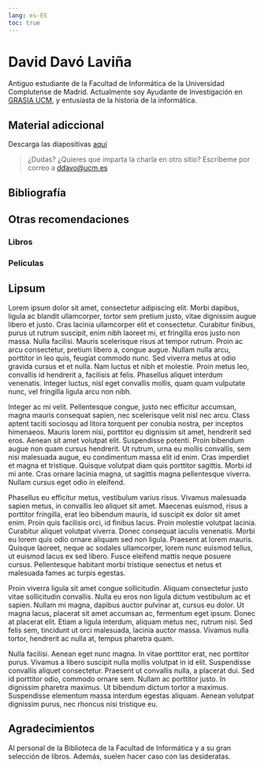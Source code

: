 ```yaml
---
lang: es-ES
toc: true
---
```


# David Davó Laviña

Antiguo estudiante de la Facultad de Informática de la Universidad Complutense de Madrid. Actualmente soy Ayudante de Investigación en
[GRASIA UCM](https://grasia.fdi.ucm.es), y entusiasta de la historia de la informática.

## Material adiccional

Descarga las diapositivas [aquí]({{site.baseurl}}/assets/slides.pdf)

> ¿Dudas? ¿Quieres que imparta la charla en otro sitio? Escríbeme por correo a [ddavo@ucm.es](mailto:david@ddavo.me)

## Bibliografía

## Otras recomendaciones

### Libros

### Películas

## Lipsum

Lorem ipsum dolor sit amet, consectetur adipiscing elit. Morbi dapibus, ligula ac blandit ullamcorper, tortor sem pretium justo, vitae dignissim augue libero et justo. Cras lacinia ullamcorper elit et consectetur. Curabitur finibus, purus ut rutrum suscipit, enim nibh laoreet mi, et fringilla eros justo non massa. Nulla facilisi. Mauris scelerisque risus at tempor rutrum. Proin ac arcu consectetur, pretium libero a, congue augue. Nullam nulla arcu, porttitor in leo quis, feugiat commodo nunc. Sed viverra metus at odio gravida cursus et et nulla. Nam luctus et nibh et molestie. Proin metus leo, convallis id hendrerit a, facilisis at felis. Phasellus aliquet interdum venenatis. Integer luctus, nisl eget convallis mollis, quam quam vulputate nunc, vel fringilla ligula arcu non nibh.

Integer ac mi velit. Pellentesque congue, justo nec efficitur accumsan, magna mauris consequat sapien, nec scelerisque velit nisl nec arcu. Class aptent taciti sociosqu ad litora torquent per conubia nostra, per inceptos himenaeos. Mauris lorem nisi, porttitor eu dignissim sit amet, hendrerit sed eros. Aenean sit amet volutpat elit. Suspendisse potenti. Proin bibendum augue non quam cursus hendrerit. Ut rutrum, urna eu mollis convallis, sem nisi malesuada augue, eu condimentum massa elit id enim. Cras imperdiet et magna et tristique. Quisque volutpat diam quis porttitor sagittis. Morbi id mi ante. Cras ornare lacinia magna, ut sagittis magna pellentesque viverra. Nullam cursus eget odio in eleifend.

Phasellus eu efficitur metus, vestibulum varius risus. Vivamus malesuada sapien metus, in convallis leo aliquet sit amet. Maecenas euismod, risus a porttitor fringilla, erat leo bibendum mauris, id suscipit ex dolor sit amet enim. Proin quis facilisis orci, id finibus lacus. Proin molestie volutpat lacinia. Curabitur aliquet volutpat viverra. Donec consequat iaculis venenatis. Morbi eu lorem quis odio ornare aliquam sed non ligula. Praesent at lorem mauris. Quisque laoreet, neque ac sodales ullamcorper, lorem nunc euismod tellus, ut euismod lacus ex sed libero. Fusce eleifend mattis neque posuere cursus. Pellentesque habitant morbi tristique senectus et netus et malesuada fames ac turpis egestas.

Proin viverra ligula sit amet congue sollicitudin. Aliquam consectetur justo vitae sollicitudin convallis. Nulla eu eros non ligula dictum vestibulum ac et sapien. Nullam mi magna, dapibus auctor pulvinar at, cursus eu dolor. Ut magna lacus, placerat sit amet accumsan ac, fermentum eget ipsum. Donec at placerat elit. Etiam a ligula interdum, aliquam metus nec, rutrum nisi. Sed felis sem, tincidunt ut orci malesuada, lacinia auctor massa. Vivamus nulla tortor, hendrerit ac nulla at, tempus pharetra quam.

Nulla facilisi. Aenean eget nunc magna. In vitae porttitor erat, nec porttitor purus. Vivamus a libero suscipit nulla mollis volutpat in id elit. Suspendisse convallis aliquet consectetur. Praesent ut convallis nulla, a placerat dui. Sed id porttitor odio, commodo ornare sem. Nullam ac porttitor justo. In dignissim pharetra maximus. Ut bibendum dictum tortor a maximus. Suspendisse elementum massa interdum egestas aliquam. Aenean volutpat dignissim purus, nec rhoncus nisi tristique eu.

## Agradecimientos

Al personal de la Biblioteca de la Facultad de Informática y a su gran selección
de libros. Además, suelen hacer caso con las desideratas.

